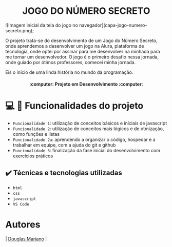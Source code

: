 <h1 align = "center"> JOGO DO NÚMERO SECRETO </h1>
![Imagem inicial da tela do jogo no navegador](capa-jogo-numero-secreto.png);

O projeto trata-se do desenvolvimento de um Jogo do Número Secreto, onde aprendemos
a desenvolver um jogo na Alura, plataforma de tecnologia, onde optei por assinar para
me desenvolver na minhada para me tornar um desenvolvedor. 
O jogo é o primeiro desafio nessa jornada, onde guiado por ótimos professores, comecei
minha jornada. 

Eis o início de uma linda história no mundo da programação.

<h4 align="center"> 
    :computer: Projeto em Desenvolvimento :computer:
</h4>

# :computer: :hammer: Funcionalidades do projeto

- `Funcionalidade 1`: utilização de conceitos básicos e iníciais de javascript
- `Funcionalidade 2`: utilização de conceitos mais lógicos e de otmização, como funções e listas
- `Funcionalidade 2a`: aprendendo a organizar o código, hospedar e a trabalhar em equipe, com a ajuda do git e github
- `Funcionalidade 3`: finalização da fase inicial do desenvolvimento com exercícios práticos

## ✔️ Técnicas e tecnologias utilizadas

- ``html``
- ``css``
- ``javascript``
- ``VS Code``

# Autores

| [Douglas Mariano](https://github.com/marianoDoug) | 